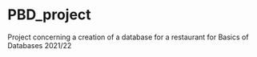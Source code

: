 # PBD_project
Project concerning a creation of a database for a restaurant for Basics of Databases 2021/22
